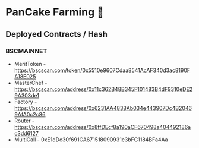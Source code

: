 # PanCake Farming 🥞

<!-- [![Actions Status](https://github.com/pancakeswap/pancake-farm/workflows/CI/badge.svg)](https://github.com/pancakeswap/pancake-farm/actions)
[![codecov](https://codecov.io/gh/pancakeswap/pancake-farm/branch/master/graph/badge.svg?token=5XMLP74IR0)](https://codecov.io/gh/pancakeswap/pancake-farm)

https://pancakeswap.finance. Feel free to read the code. More details coming soon. -->

## Deployed Contracts / Hash

### BSCMAINNET

- MeritToken - https://bscscan.com/token/0x5510e9607Cdaa8541AcAF340d3ac8190FA18E025
- MasterChef - https://bscscan.com/address/0x11c362B48B345F101483B4dF9310eDE29A303de1
- Factory - https://bscscan.com/address/0x6231AA4838Ab034e443907Dc4B20469AfA0c2c86
- Router - https://bscscan.com/address/0x8ffDEcf8a190aCF670498a404492186ac3dd6127
- MultiCall - 0xE1dDc30f691CA671518090931e3bFC1184BFa4Aa
